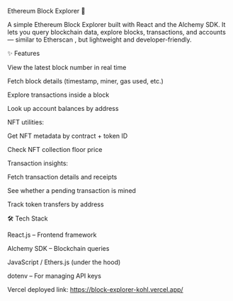 Ethereum Block Explorer 🚀

A simple Ethereum Block Explorer built with React and the Alchemy SDK.
It lets you query blockchain data, explore blocks, transactions, and accounts — similar to Etherscan
, but lightweight and developer-friendly.

✨ Features

View the latest block number in real time

Fetch block details (timestamp, miner, gas used, etc.)

Explore transactions inside a block

Look up account balances by address

NFT utilities:

Get NFT metadata by contract + token ID

Check NFT collection floor price

Transaction insights:

Fetch transaction details and receipts

See whether a pending transaction is mined

Track token transfers by address

🛠️ Tech Stack

React.js – Frontend framework

Alchemy SDK – Blockchain queries

JavaScript / Ethers.js (under the hood)

dotenv – For managing API keys

Vercel deployed link: https://block-explorer-kohl.vercel.app/
